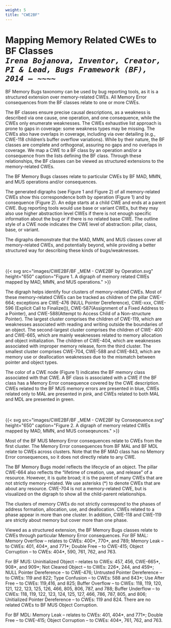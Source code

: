 ```yaml
---
weight: 5
title: "CWE2BF"
---
```

# Mapping Memory Related CWEs to BF Classes <br/>_`Irena Bojanova, Inventor, Creator, PI & Lead, Bugs Framework (BF), 2014 – ~~~~`_

BF Memory Bugs taxonomy can be used by bug reporting tools, as it is a structured extension over memory-related CWEs. All Memory Error consequences from the BF classes relate to one or more CWEs.

The BF classes ensure precise causal descriptions, as a weakness is described via one cause, one operation, and one consequence, while the CWEs only enumerate weaknesses. The CWEs exhaustive list approach is prone to gaps in coverage: some weakness types may be missing. The CWEs also have overlaps in coverage, including via over detailing (e.g., CWE-118 children’s buffer overflow variations). While by their nature, the BF classes are complete and orthogonal, assuring no gaps and no overlaps in coverage. We map a CWE to a BF class by an operation and/or a consequence from the lists defining the BF class. Through these relationships, the BF classes can be viewed as structured extensions to the memory-related CWEs.

The BF Memory Bugs classes relate to particular CWEs by BF MAD, MMN, and MUS operations and/or consequences. 

The generated digraphs (see Figure 1 and Figure 2) of all memory-related CWEs show this correspondence both by operation (Figure 1) and by consequence (Figure 2). An edge starts at a child CWE and ends at a parent CWE. Bug reporting tools would use base or variant CWEs, but they may also use higher abstraction level CWEs if there is not enough specific information about the bug or if there is no related base CWE. The outline style of a CWE node indicates the CWE level of abstraction: pillar, class, base, or variant. 

The digraphs demonstrate that the MAD, MMN, and MUS classes  cover all memory-related CWEs, and potentially beyond, while providing a better structured way for describing these kinds of bugs/weaknesses.

<br/><br/>
{{< svg src="images/CWE2BF/BF _MEM - CWE2BF by Operation.svg" height="650" caption="Figure 1. A digraph of memory related CWEs mapped by MAD, MMN, and MUS operations." >}}
<br/>

The digraph helps identify four clusters of memory-related CWEs. Most of these memory-related CWEs can be tracked as children of the pillar CWE-664; exceptions are CWE-476 (NULL Pointer Dereference), CWE-xxx, CWE-596 (Explicit Call to Finalize()), CWE-587(Assignment of a Fixed Address to a Pointer), and CWE-588(Attempt to Access Child of a Non-structure Pointer). The largest cluster comprises the children of CWE-119, which are weaknesses associated with reading and writing outside the boundaries of an object. The second-largest cluster comprises the children of CWE- 400 and CWE-665, which are mainly weaknesses related to memory allocation and object initialization. The children of CWE-404, which are weaknesses associated with improper memory release, form the third cluster. The smallest cluster comprises CWE-704, CWE-588 and CWE-843, which are memory use or deallocation weaknesses due to the mismatch between pointer and object types.

The color of a CWE node (Figure 1) indicates the BF memory class associated with that CWE. A BF class is associated with a CWE if the BF class has a Memory Error consequence covered by the CWE description. CWEs related to the BF MUS memory errors are presented in blue, CWEs related only to MAL are presented in pink, and CWEs related to both MAL and MDL are presented in green.

<br/><br/>
{{< svg src="images/CWE2BF/BF _MEM - CWE2BF by Conseqeuence.svg" height="650" caption="Figure 2. A digraph of memory related CWEs mapped by MAD, MMN, and MUS conseqeunces." >}}
<br/>

Most of the BF MUS Memory Error consequences relate to CWEs from the first cluster. The Memory Error consequences from BF MAL and BF MDL relate to CWEs across clusters. Note that the BF MAD class has no Memory Error consequences, so it does not directly relate to any CWE.

The BF Memory Bugs model reflects the lifecycle of an object. The pillar CWE-664 also reflects the “lifetime of creation, use, and release” of a resource. However, it is quite broad; it is the parent of many CWEs that are not strictly memory-related. We use asterisks (*) to denote CWEs that are about any resource. CWE-704 is not a memory-related CWE, but is visualized on the digraph to show all the child-parent relationships.

The clusters of memory CWEs do not strictly correspond to the phases of address formation, allocation, use, and deallocation. CWEs related to a phase appear in more than one cluster. In addition, CWE-118 and CWE-119 are strictly about memory but cover more than one phase.

Viewed as a structured extension, the BF Memory Bugs classes relate to CWEs through particular Memory Error consequences. For BF MAL: Memory Overflow – relates to CWEs: 400*, 770*, and 789; Memory Leak – to CWEs: 401, 404*, and 771*; Double Free – to CWE-415; Object Corruption – to CWEs: 404*, 590, 761, 762, and 763.

For BF MUS: Uninitialized Object – relates to CWEs: 457, 456, CWE-665*, 908*, and 909*; Not Cleared Object – to CWEs: 226*, 244, and 459*; NULL Pointer Dereference – to CWE-476; Untrusted Pointer Dereference – to CWEs: 119 and 822; Type Confusion – to CWEs: 588 and 843*; Use After Free – to CWEs: 119,416, and 825; Buffer Overflow – to CWEs: 118, 119, 120, 121, 122, 123, 125, 126, 466, 805, 806, 787, and 788; Buffer Underflow – to CWEs: 118, 119, 122, 123, 124, 125, 127, 466, 786, 787, 805, and 806; Unitialized Pointer Dereference – to CWEs: 119 and 824. There are no related CWEs to BF MUS Object Corruption.

For BF MDL: Memory Leak – relates to CWEs: 401, 404*, and 771*; Double Free – to CWE-415; Object Corruption – to CWEs: 404*, 761, 762, and 763.